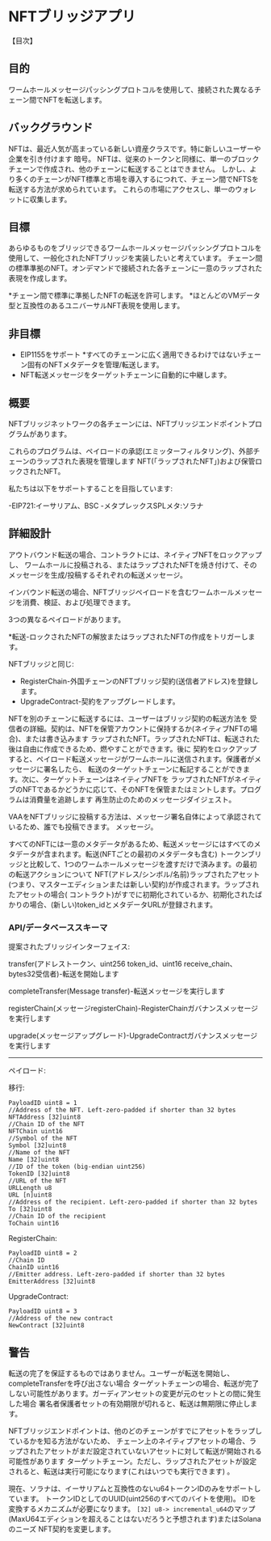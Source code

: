 # NFTブリッジアプリ

【目次】

## 目的

ワームホールメッセージパッシングプロトコルを使用して、接続された異なるチェーン間でNFTを転送します。

## バックグラウンド

NFTは、最近人気が高まっている新しい資産クラスです。特に新しいユーザーや企業を引き付けます
暗号。 NFTは、従来のトークンと同様に、単一のブロックチェーンで作成され、他のチェーンに転送することはできません。
しかし、より多くのチェーンがNFT標準と市場を導入するにつれて、チェーン間でNFTSを転送する方法が求められています。
これらの市場にアクセスし、単一のウォレットに収集します。

## 目標

あらゆるものをブリッジできるワームホールメッセージパッシングプロトコルを使用して、一般化されたNFTブリッジを実装したいと考えています。
チェーン間の標準準拠のNFT。オンデマンドで接続された各チェーンに一意のラップされた表現を作成します。

*チェーン間で標準に準拠したNFTの転送を許可します。
*ほとんどのVMデータ型と互換性のあるユニバーサルNFT表現を使用します。

## 非目標

* EIP1155をサポート
*すべてのチェーンに広く適用できるわけではないチェーン固有のNFTメタデータを管理/転送します。
* NFT転送メッセージをターゲットチェーンに自動的に中継します。

## 概要

NFTブリッジネットワークの各チェーンには、NFTブリッジエンドポイントプログラムがあります。

これらのプログラムは、ペイロードの承認(エミッターフィルタリング)、外部チェーンのラップされた表現を管理します
NFT(「ラップされたNFT」)および保管ロックされたNFT。

私たちは以下をサポートすることを目指しています:

-EIP721:イーサリアム、BSC
-メタプレックスSPLメタ:ソラナ

## 詳細設計

アウトバウンド転送の場合、コントラクトには、ネイティブNFTをロックアップし、
ワームホールに投稿される、またはラップされたNFTを焼き付けて、そのメッセージを生成/投稿するそれぞれの転送メッセージ。

インバウンド転送の場合、NFTブリッジペイロードを含むワームホールメッセージを消費、検証、および処理できます。

3つの異なるペイロードがあります。

*転送-ロックされたNFTの解放またはラップされたNFTの作成をトリガーします。

NFTブリッジと同じ:

* RegisterChain-外国チェーンのNFTブリッジ契約(送信者アドレス)を登録します。
* UpgradeContract-契約をアップグレードします。

NFTを別のチェーンに転送するには、ユーザーはブリッジ契約の転送方法を
受信者の詳細。契約は、NFTを保管アカウントに保持するか(ネイティブNFTの場合)、または書き込みます
ラップされたNFT。ラップされたNFTは、転送された後は自由に作成できるため、燃やすことができます。後に
契約をロックアップすると、ペイロード転送メッセージがワームホールに送信されます。保護者がメッセージに署名したら、
転送のターゲットチェーンに転記することができます。次に、ターゲットチェーンはネイティブNFTを
ラップされたNFTがネイティブのNFTであるかどうかに応じて、そのNFTを保管またはミントします。プログラムは消費量を追跡します
再生防止のためのメッセージダイジェスト。

VAAをNFTブリッジに投稿する方法は、メッセージ署名自体によって承認されているため、誰でも投稿できます。
メッセージ。

すべてのNFTには一意のメタデータがあるため、転送メッセージにはすべてのメタデータが含まれます。転送(NFTごとの最初のメタデータも含む)
トークンブリッジと比較して、1つのワームホールメッセージを渡すだけで済みます。の最初の転送アクションについて
NFT(アドレス/シンボル/名前)ラップされたアセット(つまり、マスターエディションまたは新しい契約)が作成されます。ラップされたアセットの場合(
コントラクト)がすでに初期化されているか、初期化されたばかりの場合、(新しい)token_idとメタデータURLが登録されます。

### API/データベーススキーマ

提案されたブリッジインターフェイス:

transfer(アドレストークン、uint256 token_id、uint16 receive_chain、bytes32受信者)-転送を開始します

completeTransfer(Message transfer)-転送メッセージを実行します

registerChain(メッセージregisterChain)-RegisterChainガバナンスメッセージを実行します

upgrade(メッセージアップグレード)-UpgradeContractガバナンスメッセージを実行します

---
ペイロード:

移行:

```
PayloadID uint8 = 1
//Address of the NFT. Left-zero-padded if shorter than 32 bytes
NFTAddress [32]uint8
//Chain ID of the NFT
NFTChain uint16
//Symbol of the NFT
Symbol [32]uint8
//Name of the NFT
Name [32]uint8
//ID of the token (big-endian uint256)
TokenID [32]uint8
//URL of the NFT
URLLength u8
URL [n]uint8
//Address of the recipient. Left-zero-padded if shorter than 32 bytes
To [32]uint8
//Chain ID of the recipient
ToChain uint16
```

RegisterChain:

```
PayloadID uint8 = 2
//Chain ID
ChainID uint16
//Emitter address. Left-zero-padded if shorter than 32 bytes
EmitterAddress [32]uint8
```

UpgradeContract:

```
PayloadID uint8 = 3
//Address of the new contract
NewContract [32]uint8
```

## 警告

転送の完了を保証するものではありません。ユーザーが転送を開始し、completeTransferを呼び出さない場合
ターゲットチェーンの場合、転送が完了しない可能性があります。ガーディアンセットの変更が元のセットとの間に発生した場合
署名者保護者セットの有効期限が切れると、転送は無期限に停止します。

NFTブリッジエンドポイントは、他のどのチェーンがすでにアセットをラップしているかを知る方法がないため、
チェーン上のネイティブアセットの場合、ラップされたアセットがまだ設定されていないアセットに対して転送が開始される可能性があります
ターゲットチェーン。ただし、ラップされたアセットが設定されると、転送は実行可能になります(これはいつでも実行できます)
。

現在、ソラナは、イーサリアムと互換性のないu64トークンIDのみをサポートしています。
トークンIDとしてのUUID(uint256のすべてのバイトを使用)。 IDを変換するメカニズムが必要になります。
`[32] u8-> incremental_u64`のマップ(MaxU64エディションを超えることはないだろうと予想されます)またはSolanaのニーズ
NFT契約を変更します。